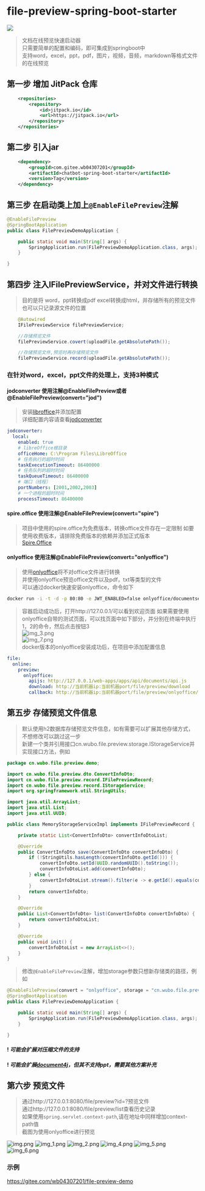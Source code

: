 # file-preview-spring-boot-starter

[![](https://jitpack.io/v/com.gitee.wb04307201/file-preview-spring-boot-starter.svg)](https://jitpack.io/#com.gitee.wb04307201/file-preview-spring-boot-starter)

> 文档在线预览快速启动器  
> 只需要简单的配置和编码，即可集成到springboot中  
> 支持word，excel，ppt，pdf，图片，视频，音频，markdown等格式文件的在线预览

## 第一步 增加 JitPack 仓库
```xml
    <repositories>
        <repository>
            <id>jitpack.io</id>
            <url>https://jitpack.io</url>
        </repository>
    </repositories>
```

## 第二步 引入jar
```xml
    <dependency>
        <groupId>com.gitee.wb04307201</groupId>
        <artifactId>chatbot-spring-boot-starter</artifactId>
        <version>Tag</version>
    </dependency>
```

## 第三步 在启动类上加上`@EnableFilePreview`注解

```java
@EnableFilePreview
@SpringBootApplication
public class FilePreviewDemoApplication {

    public static void main(String[] args) {
        SpringApplication.run(FilePreviewDemoApplication.class, args);
    }

}
```

## 第四步 注入IFilePreviewService，并对文件进行转换
> 目的是将 word，ppt转换成pdf excel转换成html，并存储所有的预览文件
> 也可以只记录源文件的位置
```java
    @Autowired
    IFilePreviewService filePreviewService;

    //存储预览文件
    filePreviewService.covert(uploadFile.getAbsolutePath());

    //存储预览文件,预览时再存储预览文件
    filePreviewService.record(uploadFile.getAbsolutePath());
```
### 在针对word，excel，ppt文件的处理上，支持3种模式
#### jodconverter 使用注解@EnableFilePreview或者@EnableFilePreview(convert="jod")
> 安装[libroffice](https://zh-cn.libreoffice.org/)并添加配置  
> 详细配置内容请查看[jodconverter](https://github.com/sbraconnier/jodconverter/)
```yml
jodconverter:
  local:
    enabled: true
    # libreOffice根目录
    officeHome: C:\Program Files\LibreOffice
    # 任务执行的超时时间
    taskExecutionTimeout: 86400000
    # 任务队列的超时时间
    taskQueueTimeout: 86400000
    # 端口（线程）
    portNumbers: [2001,2002,2003]
    # 一个进程的超时时间
    processTimeout: 86400000
```
#### spire.office 使用注解@EnableFilePreview(convert="spire")
> 项目中使用的spire.office为免费版本，转换office文件存在一定限制
> 如要使用收费版本，请排除免费版本的依赖并添加正式版本  
> [Spire.Office](https://www.e-iceblue.com/)
#### onlyoffice 使用注解@EnableFilePreview(convert="onlyoffice")
> 使用[onlyoffice](https://www.onlyoffice.com/zh/)将不对office文件进行转换    
> 并使用onlyoffice预览office文件以及pdf，txt等类型的文件  
> 可以通过docker快速安装onlyoffice，命令如下

```bash
docker run -i -t -d -p 80:80 -e JWT_ENABLED=false onlyoffice/documentserver
```

> 容器启动成功后，打开http://127.0.0.1/可以看到欢迎页面
> 如果需要使用onlyoffice自带的测试页面，可以找页面中如下部分，并分别在终端中执行1，2的命令，然后点击按钮3    
> ![img_3.png](img_3.png)   
> ![img_7.png](img_7.png)  
> docker版本的onlyoffice安装成功后，在项目中添加配置信息
```yml
file:
  online:
    preview:
      onlyoffice:
        apijs: http://127.0.0.1/web-apps/apps/api/documents/api.js
        download: http://当前机器ip:当前机器port/file/preview/download
        callback: http://当前机器ip:当前机器port/file/preview/onlyoffice/callback
```
## 第五步 存储预览文件信息
> 默认使用h2数据库存储预览文件信息，如有需要可以扩展其他存储方式，不想修改可以跳过这一步  
> 新建一个类并引用接口cn.wubo.file.preview.storage.IStorageService并实现接口方法，例如

```java
package cn.wubo.file.preview.demo;

import cn.wubo.file.preview.dto.ConvertInfoDto;
import cn.wubo.file.preview.record.IFilePreviewRecord;
import cn.wubo.file.preview.record.IStorageService;
import org.springframework.util.StringUtils;

import java.util.ArrayList;
import java.util.List;
import java.util.UUID;

public class MemoryStorageServiceImpl implements IFilePreviewRecord {

    private static List<ConvertInfoDto> convertInfoDtoList;

    @Override
    public ConvertInfoDto save(ConvertInfoDto convertInfoDto) {
        if (!StringUtils.hasLength(convertInfoDto.getId())) {
            convertInfoDto.setId(UUID.randomUUID().toString());
            convertInfoDtoList.add(convertInfoDto);
        } else {
            convertInfoDtoList.stream().filter(e -> e.getId().equals(convertInfoDto.getId())).findAny().ifPresent(e -> e = convertInfoDto);
        }
        return convertInfoDto;
    }

    @Override
    public List<ConvertInfoDto> list(ConvertInfoDto convertInfoDto) {
        return convertInfoDtoList;
    }

    @Override
    public void init() {
        convertInfoDtoList = new ArrayList<>();
    }
}
```
> 修改`@EnableFilePreview`注解，增加storage参数只想新存储类的路径，例如
```java
@EnableFilePreview(convert = "onlyoffice", storage = "cn.wubo.file.preview.demo.MemoryStorageServiceImpl")
@SpringBootApplication
public class FilePreviewDemoApplication {

    public static void main(String[] args) {
        SpringApplication.run(FilePreviewDemoApplication.class, args);
    }

}
```

#### ! *可能会扩展对压缩文件的支持*
#### ! *可能会扩展[document4j](https://github.com/documents4j/documents4j)，但其不支持ppt，需要其他方案补充*

## 第六步 预览文件
> 通过http://127.0.0.1:8080/file/preview?id=?预览文件  
> 通过http://127.0.0.1:8080/file/preview/list查看历史记录  
> 如果使用`spring.servlet.context-path`,请在地址中同样增加context-path值  
> 截图为使用onlyoffice进行预览

![img.png](img.png)
![img_1.png](img_1.png)
![img_2.png](img_2.png)
![img_4.png](img_4.png)
![img_5.png](img_5.png)
![img_6.png](img_6.png)



### 示例
https://gitee.com/wb04307201/file-preview-demo